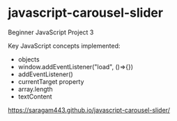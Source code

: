 # javascript-carousel-slider

Beginner JavaScript Project 3

Key JavaScript concepts implemented:
* objects
* window.addEventListener("load", ()=>{})
* addEventListener()
* currentTarget property
* array.length
* textContent

https://saragam443.github.io/javascript-carousel-slider/
